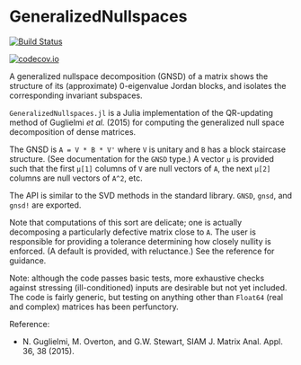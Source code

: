 # GeneralizedNullspaces

[![Build Status](https://travis-ci.org/RalphAS/GeneralizedNullspaces.jl.svg?branch=master)](https://travis-ci.org/RalphAS/GeneralizedNullspaces.jl)

[![codecov.io](http://codecov.io/github/RalphAS/GeneralizedNullspaces.jl/coverage.svg?branch=master)](http://codecov.io/github/RalphAS/GeneralizedNullspaces.jl?branch=master)

A generalized nullspace decomposition (GNSD) of a matrix shows the structure
of its (approximate) 0-eigenvalue Jordan blocks, and isolates the corresponding
invariant subspaces.

`GeneralizedNullspaces.jl` is a Julia implementation of the QR-updating
method of Guglielmi *et al.* (2015) for computing the generalized null space
decomposition of dense matrices.

The GNSD is `A = V * B * V'` where `V` is unitary and `B` has a block
staircase structure. (See documentation for the `GNSD` type.) A vector
`μ` is provided such that the first `μ[1]` columns of `V` are null
vectors of `A`, the next `μ[2]` columns are null vectors of `A^2`,
etc.

The API is similar to the SVD methods in the standard library. `GNSD`,
`gnsd`, and `gnsd!` are exported.

Note that computations of this sort are delicate; one is actually
decomposing a particularly defective matrix close to `A`. The user is
responsible for providing a tolerance determining how closely nullity
is enforced.  (A default is provided, with reluctance.) See the
reference for guidance.

Note: although the code passes basic tests, more exhaustive checks
against stressing (ill-conditioned) inputs are desirable but not yet
included. The code is fairly generic, but testing on anything other than
`Float64` (real and complex) matrices has been perfunctory.

Reference:

* N. Guglielmi, M. Overton, and G.W. Stewart, SIAM J. Matrix Anal. Appl. 36, 38 (2015).
